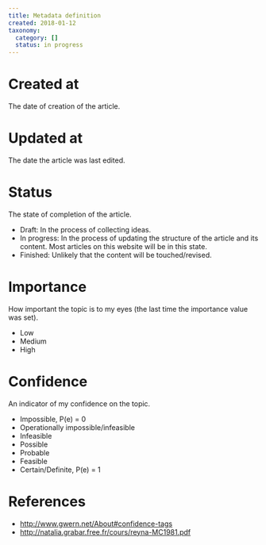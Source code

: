 ```yaml
---
title: Metadata definition
created: 2018-01-12
taxonomy:
  category: []
  status: in progress
---
```


# Created at
The date of creation of the article.

# Updated at
The date the article was last edited.

# Status
The state of completion of the article.

* Draft: In the process of collecting ideas.
* In progress: In the process of updating the structure of the article and its content. Most articles on this website will be in this state.
* Finished: Unlikely that the content will be touched/revised.

# Importance
How important the topic is to my eyes (the last time the importance value was set).

* Low
* Medium
* High

# Confidence
An indicator of my confidence on the topic.

* Impossible, P(e) = 0
* Operationally impossible/infeasible
* Infeasible
* Possible
* Probable
* Feasible
* Certain/Definite, P(e) = 1

# References
* http://www.gwern.net/About#confidence-tags
* http://natalia.grabar.free.fr/cours/reyna-MC1981.pdf
